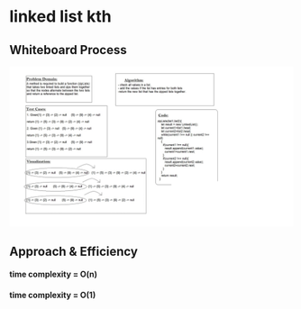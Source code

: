 # linked list kth
## Whiteboard Process
![linked list zip](./linked-list-zip.jpg)
## Approach & Efficiency
#### time complexity = O(n)
#### time complexity = O(1)
